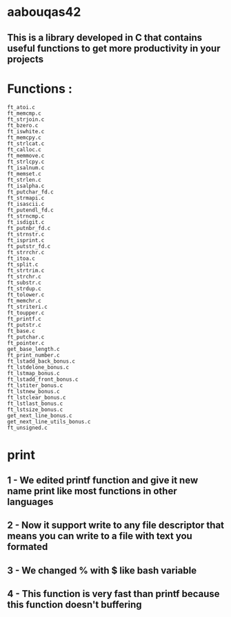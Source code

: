 # aabouqas42 
## This is a library developed in C that contains useful functions to get more productivity  in your projects

# Functions :
	ft_atoi.c 
	ft_memcmp.c 
	ft_strjoin.c 
	ft_bzero.c 
	ft_iswhite.c 
	ft_memcpy.c 
	ft_strlcat.c 
	ft_calloc.c 
	ft_memmove.c 
	ft_strlcpy.c 
	ft_isalnum.c 
	ft_memset.c 
	ft_strlen.c 
	ft_isalpha.c 
	ft_putchar_fd.c 
	ft_strmapi.c 
	ft_isascii.c 
	ft_putendl_fd.c 
	ft_strncmp.c 
	ft_isdigit.c 
	ft_putnbr_fd.c 
	ft_strnstr.c 
	ft_isprint.c 
	ft_putstr_fd.c 
	ft_strrchr.c 
	ft_itoa.c 
	ft_split.c 
	ft_strtrim.c 
	ft_strchr.c 
	ft_substr.c 
	ft_strdup.c 
	ft_tolower.c 
	ft_memchr.c 
	ft_striteri.c 
	ft_toupper.c 
	ft_printf.c 
	ft_putstr.c 
	ft_base.c 
	ft_putchar.c 
	ft_pointer.c 
	get_base_length.c 
	ft_print_number.c 
	ft_lstadd_back_bonus.c 
	ft_lstdelone_bonus.c 
	ft_lstmap_bonus.c 
	ft_lstadd_front_bonus.c 
	ft_lstiter_bonus.c 
	ft_lstnew_bonus.c 
	ft_lstclear_bonus.c 
	ft_lstlast_bonus.c 
	ft_lstsize_bonus.c 
	get_next_line_bonus.c 
	get_next_line_utils_bonus.c 
	ft_unsigned.c
# print
## 1 - We edited printf function and give it new name print like most functions in other languages
## 2 - Now it support write to any file descriptor that means you can write to a file with text you formated
## 3 - We changed % with $ like bash variable
## 4 - This function is very fast than printf because this function doesn't buffering

